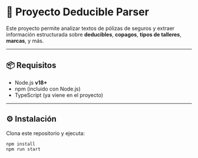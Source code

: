# 🚗 Proyecto Deducible Parser

Este proyecto permite analizar textos de pólizas de seguros y extraer información estructurada sobre **deducibles**, **copagos**, **tipos de talleres**, **marcas**, y más.

---

## 📦 Requisitos

- Node.js **v18+**
- npm (incluido con Node.js)
- TypeScript (ya viene en el proyecto)

---

## ⚙️ Instalación

Clona este repositorio y ejecuta:

```bash
npm install
npm run start